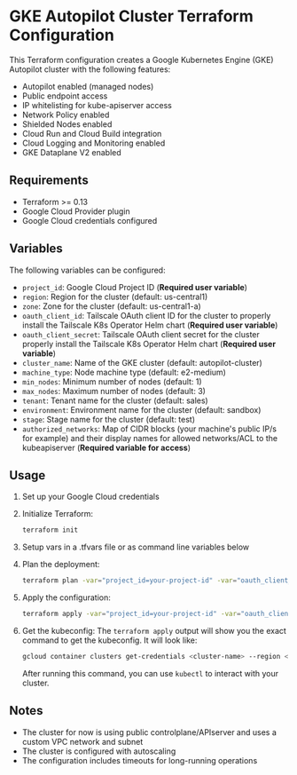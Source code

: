 # GKE Autopilot Cluster Terraform Configuration

This Terraform configuration creates a Google Kubernetes Engine (GKE) Autopilot cluster with the following features:

- Autopilot enabled (managed nodes)
- Public endpoint access
- IP whitelisting for kube-apiserver access
- Network Policy enabled
- Shielded Nodes enabled
- Cloud Run and Cloud Build integration
- Cloud Logging and Monitoring enabled
- GKE Dataplane V2 enabled

## Requirements

- Terraform >= 0.13
- Google Cloud Provider plugin
- Google Cloud credentials configured

## Variables

The following variables can be configured:

- `project_id`: Google Cloud Project ID (**Required user variable**)
- `region`: Region for the cluster (default: us-central1)
- `zone`: Zone for the cluster (default: us-central1-a)
- `oauth_client_id`: Tailscale OAuth client ID for the cluster to properly install the Tailscale K8s Operator Helm chart (**Required user variable**)
- `oauth_client_secret`: Tailscale OAuth client secret for the cluster properly install the Tailscale K8s Operator Helm chart (**Required user variable**)
- `cluster_name`: Name of the GKE cluster (default: autopilot-cluster)
- `machine_type`: Node machine type (default: e2-medium)
- `min_nodes`: Minimum number of nodes (default: 1)
- `max_nodes`: Maximum number of nodes (default: 3)
- `tenant`: Tenant name for the cluster (default: sales)
- `environment`: Environment name for the cluster (default: sandbox)
- `stage`: Stage name for the cluster (default: test)
- `authorized_networks`: Map of CIDR blocks (your machine's public IP/s for example) and their display names for allowed networks/ACL to the kubeapiserver (**Required variable for access**)

## Usage

1. Set up your Google Cloud credentials
2. Initialize Terraform:
   ```bash
   terraform init
   ```
3. Setup vars in a .tfvars file or as command line variables below
4. Plan the deployment:
   ```bash
   terraform plan -var="project_id=your-project-id" -var="oauth_client_id=your-oauth-client-id" -var="oauth_client_secret=your-oauth-client-secret" -var="authorized_networks={\"your-ip-address/32\": \"your-ip-address\"}"
   ```
5. Apply the configuration:
   ```bash
   terraform apply -var="project_id=your-project-id" -var="oauth_client_id=your-oauth-client-id" -var="oauth_client_secret=your-oauth-client-secret" -var="authorized_networks={\"your-ip-address/32\": \"your-ip-address\"}"
   ```

6. Get the kubeconfig:
   The `terraform apply` output will show you the exact command to get the kubeconfig. It will look like:
   ```bash
   gcloud container clusters get-credentials <cluster-name> --region <region>
   ```
   After running this command, you can use `kubectl` to interact with your cluster.

## Notes

- The cluster for now is using public controlplane/APIserver and uses a custom VPC network and subnet
- The cluster is configured with autoscaling
- The configuration includes timeouts for long-running operations
